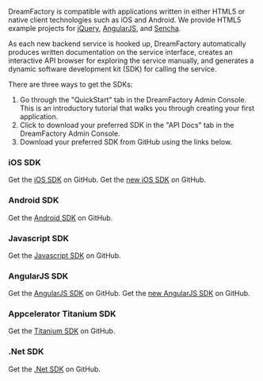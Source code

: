 DreamFactory is compatible with applications written in either HTML5 or native client technologies such as iOS and Android. We provide HTML5 example projects for [jQuery](http://www.dreamfactory.com/jquery-example), [AngularJS](http://www.dreamfactory.com/angularjs-example), and [Sencha](http://www.dreamfactory.com/sencha-touch-example).

As each new backend service is hooked up, DreamFactory automatically produces written documentation on the service interface, creates an interactive API browser for exploring the service manually, and generates a dynamic software development kit (SDK) for calling the service.

There are three ways to get the SDKs:

1. Go through the "QuickStart" tab in the DreamFactory Admin Console. This is an introductory tutorial that walks you through creating your first application.
2. Click to download your preferred SDK in the "API Docs" tab in the DreamFactory Admin Console.
3. Download your preferred SDK from GitHub using the links below. 

### iOS SDK

Get the [iOS SDK](https://github.com/dreamfactorysoftware/ios-sdk) on GitHub.
Get the [new iOS SDK](https://github.com/dreamfactorysoftware/platform-sdk-for-ios) on GitHub.

### Android SDK

Get the [Android SDK](https://github.com/dreamfactorysoftware/android-sdk) on GitHub.

### Javascript SDK

Get the [Javascript SDK](https://github.com/dreamfactorysoftware/javascript-sdk) on GitHub.

### AngularJS SDK

Get the [AngularJS SDK](https://github.com/dreamfactorysoftware/angular-dreamfactory) on GitHub.
Get the [new AngularJS SDK](https://github.com/dreamfactorysoftware/platform-sdk-for-angular) on GitHub.

### Appcelerator Titanium SDK

Get the [Titanium SDK](https://github.com/dreamfactorysoftware/titanium-dreamfactory) on GitHub.

### .Net SDK

Get the [.Net SDK](https://github.com/dreamfactorysoftware/.net-sdk) on GitHub.